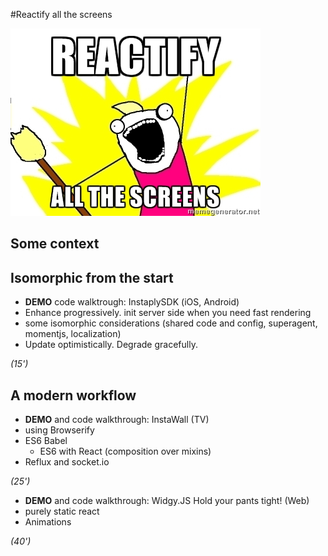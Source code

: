 

#Reactify all the screens

![Image of Yaktocat](https://raw.githubusercontent.com/teebot/reactJSBelgium/master/2015_06_11/teebot/170426.jpg)

## Some context

## Isomorphic from the start 

  * **DEMO** code walktrough: InstaplySDK (iOS, Android)
  * Enhance progressively. init server side when you need fast rendering
  * some isomorphic considerations (shared code and config, superagent, momentjs, localization)
  * Update optimistically. Degrade gracefully.

  *(15')*

## A modern workflow

  * **DEMO** and code walkthrough: InstaWall (TV)
  * using Browserify
  * ES6 Babel
    * ES6 with React (composition over mixins)
  * Reflux and socket.io
  
 *(25')*
 
  * **DEMO** and code walkthrough: Widgy.JS Hold your pants tight! (Web)
  * purely static react
  * Animations
  
 *(40')*